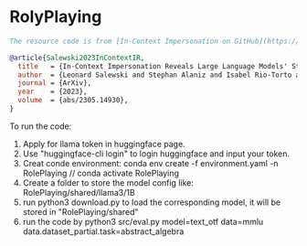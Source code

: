 # RolyPlaying
```bib
The resource code is from [In-Context Impersonation on GitHub](https://github.com/ExplainableML/in-context-impersonation)

@article{Salewski2023InContextIR,
  title   = {In-Context Impersonation Reveals Large Language Models' Strengths and Biases},
  author  = {Leonard Salewski and Stephan Alaniz and Isabel Rio-Torto and Eric Schulz and Zeynep Akata},
  journal = {ArXiv},
  year    = {2023},
  volume  = {abs/2305.14930},
}
```
To run the code:
1. Apply for llama token in huggingface page.
2. Use "huggingface-cli login" to login huggingface and input your token.
3. Creat conde environment: conda env create -f environment.yaml -n RolePlaying // conda activate RolePlaying
4. Create a folder to store the model config like: RolePlaying/shared/llama3/1B
5. run python3 download.py to load the corresponding model, it will be stored in "RolePlaying/shared"
6. run the code by python3 src/eval.py model=text_otf data=mmlu data.dataset_partial.task=abstract_algebra
